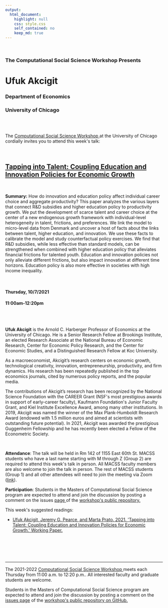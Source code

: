 ```yaml
---
output:
  html_document:
    highlight: null
    css: style.css
    self_contained: no
    keep_md: true
---
```






<br>

<h3 class=pfblock-header> The Computational Social Science Workshop Presents </h3>

<h1 class=pfblock-header3> Ufuk Akcigit</h1>
<h3 class=pfblock-header3> Department of Economics </h3>
<h3 class=pfblock-header3> University of Chicago </h3>

<br><br>



<p class=pfblock-header3>The <a href="https://macss.uchicago.edu/content/computation-workshop"> Computational Social Science Workshop </a> at the University of Chicago cordially invites you to attend this week's talk:</p>



<br>

<div class=pfblock-header3>
<h2 class=pfblock-header>
  <a href=https://github.com/uchicago-computation-workshop/Fall2021/tree/master/10-07_Akcigit> Tapping into Talent: Coupling Education and Innovation Policies for Economic Growth </a>
</h2>

<br>
</div>



<p class=footertext2>

**Summary:** How do innovation and education policy affect individual career choice and aggregate productivity? This paper analyzes the various layers that connect R&D subsidies and higher education policy to productivity growth. We put the development of scarce talent and career choice at the center of a new endogenous growth framework with individual-level heterogeneity in talent, frictions, and preferences. We link the model to micro-level data from Denmark and uncover a host of facts about the links between talent, higher education, and innovation. We use these facts to calibrate the model and study counterfactual policy exercises. We find that R&D subsidies, while less effective than standard models, can be strengthened when combined with higher education policy that alleviates financial frictions for talented youth. Education and innovation policies not only alleviate different frictions, but also impact innovation at different time horizons. Education policy is also more effective in societies with high income inequality.


</p>

<br>

<h4 class=pfblock-header3> Thursday, 10/7/2021 </h4>
<h4 class=pfblock-header3> 11:00am-12:20pm </h4>

<br><br>

<p class=footertext2>

**Ufuk Akcigit** is the Arnold C. Harberger Professor of Economics at the University of Chicago. He is a Senior Research Fellow at Brookings Institute, an elected Research Associate at the National Bureau of Economic Research, Center for Economic Policy Research, and the Center for Economic Studies, and a Distinguished Research Fellow at Koc University.

As a macroeconomist, Akcigit’s research centers on economic growth, technological 
creativity, innovation, entrepreneurship, productivity, and firm dynamics. His research has been repeatedly published in the top economics journals, cited by numerous policy reports, and the popular media.

The contributions of Akcigit’s research has been recognized by the National Science Foundation with the CAREER Grant (NSF's most prestigious awards in support of early-career faculty), Kaufmann Foundation's Junior Faculty Grant, and Kiel Institute Excellence Award, among many other institutions. In 2019, Akcigit was named the winner of the Max Plank-Humboldt Research Award (endowed with 1.5 million euros and aimed at scientists with outstanding future potential). In 2021, Akcigit was awarded the prestigious Guggenheim Fellowship and he has recently been elected a Fellow of the Econometric Society.
</p>

<br>

<p class=footertext2>

**Attendance**: The talk will be held in Rm 142 of 1155 East 60th St. MACSS students who have a last name starting with M through Z (Group 2) are required to attend this week's talk in person. All MACSS faculty members are also welcome to join the talk in person. The rest of MACSS students (Group 1) and all other attendees will need to join the meeting via Zoom ([link](https://uchicago.zoom.us/j/95981728771?pwd=SWdIcmVYeDFINmZpaldkbmsxUmN4dz09)).
</p>

<p class=footertext2>

**Participation**: Students in the Masters of Computational Social Science program are expected to attend and join the discussion by posting a comment on the issues <a href= https://github.com/uchicago-computation-workshop/Fall2021/issues/3> page </a> of the <a href="https://github.com/uchicago-computation-workshop"> workshop's public repository.</a>

This week's suggested readings:

- [Ufuk Akcigit, Jeremy G. Pearce, and Marta Prato. 2021. 'Tapping into Talent: Coupling Education and Innovation Policies for Economic Growth.' Working Paper.](https://static1.squarespace.com/static/57fa873e8419c230ca01eb5f/t/5fad0b0048fd365a1078f170/1605176069021/w27862.pdf)


<br>

<br><br>

---

<p class=footertext> The 2021-2022 <a href="https://macss.uchicago.edu/content/computation-workshop"> Computational Social Science Workshop </a> meets each Thursday from 11:00 a.m. to 12:20 p.m.. All interested faculty and graduate students are welcome.</p>



<p class=footertext>Students in the Masters of Computational Social Science program are expected to attend and join the discussion by posting a comment on the <a href=https://github.com/uchicago-computation-workshop/Fall2021/issues/3>issues page</a> of the <a href=https://github.com/uchicago-computation-workshop/Fall2021/tree/master/10-07_Akcigit>workshop's public repository on GitHub.</a></p>
